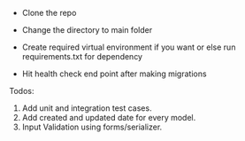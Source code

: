 * Clone the repo

* Change the directory to main folder

* Create required virtual environment if you want or else run requirements.txt for dependency

* Hit health check end point after making migrations



Todos:

1. Add unit and integration test cases.
2. Add created and updated date for every model.
3. Input Validation using forms/serializer. 
